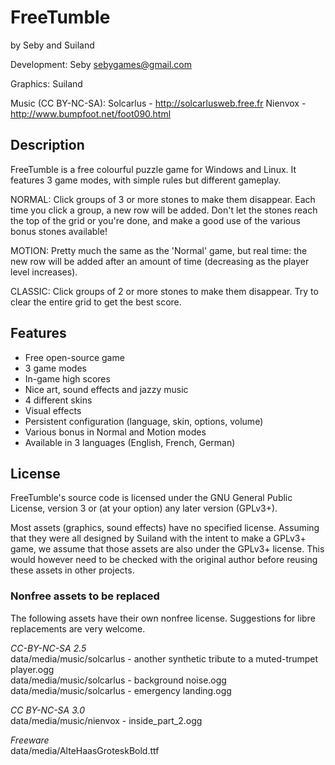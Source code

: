 # FreeTumble

by Seby and Suiland

Development:
Seby <sebygames@gmail.com>

Graphics:
Suiland

Music (CC BY-NC-SA):
Solcarlus - http://solcarlusweb.free.fr
Nienvox - http://www.bumpfoot.net/foot090.html

## Description

FreeTumble is a free colourful puzzle game for Windows and Linux.
It features 3 game modes, with simple rules but different gameplay.

NORMAL: Click groups of 3 or more stones to make them disappear.
Each time you click a group, a new row will be added. Don't let the stones
reach the top of the grid or you're done, and make a good use of the various
bonus stones available!

MOTION: Pretty much the same as the 'Normal' game, but real time:
the new row will be added after an amount of time (decreasing as the player
level increases).

CLASSIC: Click groups of 2 or more stones to make them disappear.
Try to clear the entire grid to get the best score.

## Features

- Free open-source game
- 3 game modes
- In-game high scores
- Nice art, sound effects and jazzy music
- 4 different skins
- Visual effects
- Persistent configuration (language, skin, options, volume)
- Various bonus in Normal and Motion modes
- Available in 3 languages (English, French, German)

## License

FreeTumble's source code is licensed under the GNU General Public License,
version 3 or (at your option) any later version (GPLv3+).

Most assets (graphics, sound effects) have no specified license. Assuming
that they were all designed by Suiland with the intent to make a GPLv3+ game,
we assume that those assets are also under the GPLv3+ license. This would
however need to be checked with the original author before reusing these
assets in other projects.

### Nonfree assets to be replaced

The following assets have their own nonfree license. Suggestions for libre
replacements are very welcome.

*CC-BY-NC-SA 2.5*  
data/media/music/solcarlus - another synthetic tribute to a muted-trumpet player.ogg  
data/media/music/solcarlus - background noise.ogg  
data/media/music/solcarlus - emergency landing.ogg

*CC BY-NC-SA 3.0*  
data/media/music/nienvox - inside_part_2.ogg

*Freeware*  
data/media/AlteHaasGroteskBold.ttf
